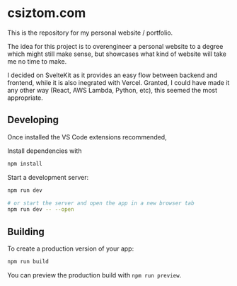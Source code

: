 # csiztom.com

This is the repository for my personal website / portfolio.

The idea for this project is to overengineer a personal website to a degree which might still make sense, but showcases what kind of website will take me no time to make.

I decided on SvelteKit as it provides an easy flow between backend and frontend, while it is also inegrated with Vercel. Granted, I could have made it any other way (React, AWS Lambda, Python, etc), this seemed the most appropriate.

## Developing

Once installed the VS Code extensions recommended,

Install dependencies with 
```bash
npm install
```

Start a development server:

```bash
npm run dev

# or start the server and open the app in a new browser tab
npm run dev -- --open
```

## Building

To create a production version of your app:

```bash
npm run build
```

You can preview the production build with `npm run preview`.
